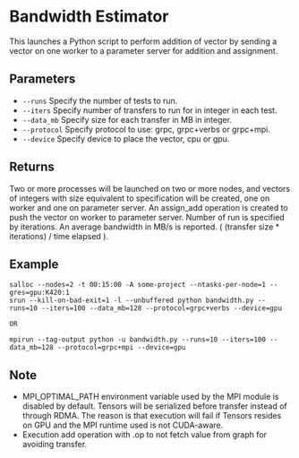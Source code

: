 # Bandwidth Estimator

This launches a Python script to perform addition of vector by sending a vector on one worker to a parameter server for addition and assignment.

## Parameters
- ```--runs``` Specify the number of tests to run.
- ```--iters``` Specify number of transfers to run for in integer in each test.
- ```--data_mb``` Specify size for each transfer in MB in integer.
- ```--protocol``` Specify protocol to use: grpc, grpc+verbs or grpc+mpi.
- ```--device``` Specify device to place the vector, cpu or gpu.

## Returns
Two or more processes will be launched on two or more nodes, and vectors of integers with size equivalent to specification will be created, one on worker and one on parameter server. An assign_add operation is created to push the vector on worker to parameter server. Number of run is specified by iterations. An average bandwidth in MB/s is reported. ( (transfer size * iterations) / time elapsed ).

## Example

```
salloc --nodes=2 -t 00:15:00 -A some-project --ntasks-per-node=1 --gres=gpu:K420:1
srun --kill-on-bad-exit=1 -l --unbuffered python bandwidth.py --runs=10 --iters=100 --data_mb=128 --protocol=grpc+verbs --device=gpu

OR

mpirun --tag-output python -u bandwidth.py --runs=10 --iters=100 --data_mb=128 --protocol=grpc+mpi --device=gpu
```

## Note
- MPI_OPTIMAL_PATH environment variable used by the MPI module is disabled by default. Tensors will be serialized before transfer instead of through RDMA. The reason is that execution will fail if Tensors resides on GPU and the MPI runtime used is not CUDA-aware.
- Execution add operation with .op to not fetch value from graph for avoiding transfer.
